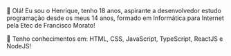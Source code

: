 🤙 Olá! Eu sou o Henrique, tenho 18 anos, aspirante a desenvolvedor estudo programação desde os meus 14 anos,
formado em Informática para Internet pela Etec de Francisco Morato!


🚀 Tenho conhecimentos em:
HTML, CSS, JavaScript, TypeScript, ReactJS e NodeJS!
